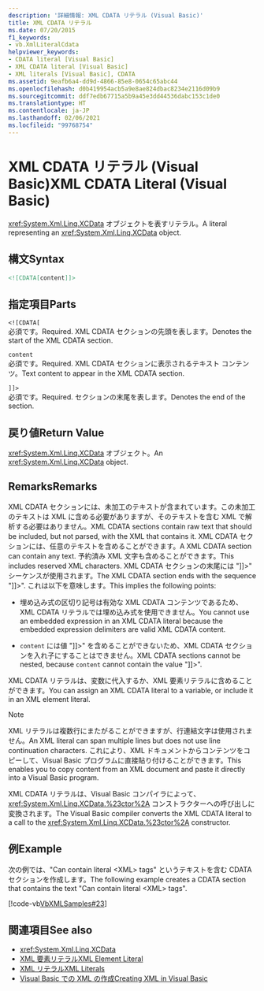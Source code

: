 ```yaml
---
description: '詳細情報: XML CDATA リテラル (Visual Basic)'
title: XML CDATA リテラル
ms.date: 07/20/2015
f1_keywords:
- vb.XmlLiteralCdata
helpviewer_keywords:
- CDATA literal [Visual Basic]
- XML CDATA literal [Visual Basic]
- XML literals [Visual Basic], CDATA
ms.assetid: 9eafb6a4-dd9d-4866-85e8-0654c65abc44
ms.openlocfilehash: d0b419954acb5a9e8ae824dbac8234e2116d09b9
ms.sourcegitcommit: ddf7edb67715a5b9a45e3dd44536dabc153c1de0
ms.translationtype: HT
ms.contentlocale: ja-JP
ms.lasthandoff: 02/06/2021
ms.locfileid: "99768754"
---
```

# <a name="xml-cdata-literal-visual-basic"></a><span data-ttu-id="70bb9-103">XML CDATA リテラル (Visual Basic)</span><span class="sxs-lookup"><span data-stu-id="70bb9-103">XML CDATA Literal (Visual Basic)</span></span>

<span data-ttu-id="70bb9-104"><xref:System.Xml.Linq.XCData> オブジェクトを表すリテラル。</span><span class="sxs-lookup"><span data-stu-id="70bb9-104">A literal representing an <xref:System.Xml.Linq.XCData> object.</span></span>  
  
## <a name="syntax"></a><span data-ttu-id="70bb9-105">構文</span><span class="sxs-lookup"><span data-stu-id="70bb9-105">Syntax</span></span>  
  
```xml  
<![CDATA[content]]>  
```  
  
## <a name="parts"></a><span data-ttu-id="70bb9-106">指定項目</span><span class="sxs-lookup"><span data-stu-id="70bb9-106">Parts</span></span>  

 `<![CDATA[`  
 <span data-ttu-id="70bb9-107">必須です。</span><span class="sxs-lookup"><span data-stu-id="70bb9-107">Required.</span></span> <span data-ttu-id="70bb9-108">XML CDATA セクションの先頭を表します。</span><span class="sxs-lookup"><span data-stu-id="70bb9-108">Denotes the start of the XML CDATA section.</span></span>  
  
 `content`  
 <span data-ttu-id="70bb9-109">必須です。</span><span class="sxs-lookup"><span data-stu-id="70bb9-109">Required.</span></span> <span data-ttu-id="70bb9-110">XML CDATA セクションに表示されるテキスト コンテンツ。</span><span class="sxs-lookup"><span data-stu-id="70bb9-110">Text content to appear in the XML CDATA section.</span></span>  
  
 `]]>`  
 <span data-ttu-id="70bb9-111">必須です。</span><span class="sxs-lookup"><span data-stu-id="70bb9-111">Required.</span></span> <span data-ttu-id="70bb9-112">セクションの末尾を表します。</span><span class="sxs-lookup"><span data-stu-id="70bb9-112">Denotes the end of the section.</span></span>  
  
## <a name="return-value"></a><span data-ttu-id="70bb9-113">戻り値</span><span class="sxs-lookup"><span data-stu-id="70bb9-113">Return Value</span></span>  

 <span data-ttu-id="70bb9-114"><xref:System.Xml.Linq.XCData> オブジェクト。</span><span class="sxs-lookup"><span data-stu-id="70bb9-114">An <xref:System.Xml.Linq.XCData> object.</span></span>  
  
## <a name="remarks"></a><span data-ttu-id="70bb9-115">Remarks</span><span class="sxs-lookup"><span data-stu-id="70bb9-115">Remarks</span></span>  

 <span data-ttu-id="70bb9-116">XML CDATA セクションには、未加工のテキストが含まれています。この未加工のテキストは XML に含める必要がありますが、そのテキストを含む XML で解析する必要はありません。</span><span class="sxs-lookup"><span data-stu-id="70bb9-116">XML CDATA sections contain raw text that should be included, but not parsed, with the XML that contains it.</span></span> <span data-ttu-id="70bb9-117">XML CDATA セクションには、任意のテキストを含めることができます。</span><span class="sxs-lookup"><span data-stu-id="70bb9-117">A XML CDATA section can contain any text.</span></span> <span data-ttu-id="70bb9-118">予約済み XML 文字も含めることができます。</span><span class="sxs-lookup"><span data-stu-id="70bb9-118">This includes reserved XML characters.</span></span> <span data-ttu-id="70bb9-119">XML CDATA セクションの末尾には "]]>" シーケンスが使用されます。</span><span class="sxs-lookup"><span data-stu-id="70bb9-119">The XML CDATA section ends with the sequence "]]>".</span></span> <span data-ttu-id="70bb9-120">これは以下を意味します。</span><span class="sxs-lookup"><span data-stu-id="70bb9-120">This implies the following points:</span></span>  
  
- <span data-ttu-id="70bb9-121">埋め込み式の区切り記号は有効な XML CDATA コンテンツであるため、XML CDATA リテラルでは埋め込み式を使用できません。</span><span class="sxs-lookup"><span data-stu-id="70bb9-121">You cannot use an embedded expression in an XML CDATA literal because the embedded expression delimiters are valid XML CDATA content.</span></span>  
  
- <span data-ttu-id="70bb9-122">`content` には値 "]]>" を含めることができないため、XML CDATA セクションを入れ子にすることはできません。</span><span class="sxs-lookup"><span data-stu-id="70bb9-122">XML CDATA sections cannot be nested, because `content` cannot contain the value "]]>".</span></span>  
  
 <span data-ttu-id="70bb9-123">XML CDATA リテラルは、変数に代入するか、XML 要素リテラルに含めることができます。</span><span class="sxs-lookup"><span data-stu-id="70bb9-123">You can assign an XML CDATA literal to a variable, or include it in an XML element literal.</span></span>  
  
> [!NOTE]
> <span data-ttu-id="70bb9-124">XML リテラルは複数行にまたがることができますが、行連結文字は使用されません。</span><span class="sxs-lookup"><span data-stu-id="70bb9-124">An XML literal can span multiple lines but does not use line continuation characters.</span></span> <span data-ttu-id="70bb9-125">これにより、XML ドキュメントからコンテンツをコピーして、Visual Basic プログラムに直接貼り付けることができます。</span><span class="sxs-lookup"><span data-stu-id="70bb9-125">This enables you to copy content from an XML document and paste it directly into a Visual Basic program.</span></span>  
  
 <span data-ttu-id="70bb9-126">XML CDATA リテラルは、Visual Basic コンパイラによって、<xref:System.Xml.Linq.XCData.%23ctor%2A> コンストラクターへの呼び出しに変換されます。</span><span class="sxs-lookup"><span data-stu-id="70bb9-126">The Visual Basic compiler converts the XML CDATA literal to a call to the <xref:System.Xml.Linq.XCData.%23ctor%2A> constructor.</span></span>  
  
## <a name="example"></a><span data-ttu-id="70bb9-127">例</span><span class="sxs-lookup"><span data-stu-id="70bb9-127">Example</span></span>  

 <span data-ttu-id="70bb9-128">次の例では、"Can contain literal \<XML> tags" というテキストを含む CDATA セクションを作成します。</span><span class="sxs-lookup"><span data-stu-id="70bb9-128">The following example creates a CDATA section that contains the text "Can contain literal \<XML> tags".</span></span>  
  
 [!code-vb[VbXMLSamples#23](~/samples/snippets/visualbasic/VS_Snippets_VBCSharp/VbXMLSamples/VB/XMLSamples11.vb#23)]  
  
## <a name="see-also"></a><span data-ttu-id="70bb9-129">関連項目</span><span class="sxs-lookup"><span data-stu-id="70bb9-129">See also</span></span>

- <xref:System.Xml.Linq.XCData>
- [<span data-ttu-id="70bb9-130">XML 要素リテラル</span><span class="sxs-lookup"><span data-stu-id="70bb9-130">XML Element Literal</span></span>](xml-element-literal.md)
- [<span data-ttu-id="70bb9-131">XML リテラル</span><span class="sxs-lookup"><span data-stu-id="70bb9-131">XML Literals</span></span>](index.md)
- [<span data-ttu-id="70bb9-132">Visual Basic での XML の作成</span><span class="sxs-lookup"><span data-stu-id="70bb9-132">Creating XML in Visual Basic</span></span>](../../programming-guide/language-features/xml/creating-xml.md)
